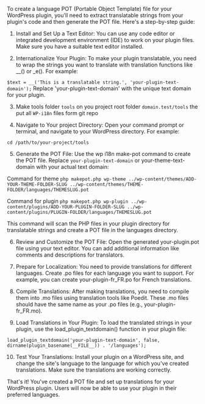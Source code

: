
To create a language POT (Portable Object Template) file for your WordPress plugin, you'll need to extract translatable strings from your plugin's code and then generate the POT file. Here's a step-by-step guide:

1. Install and Set Up a Text Editor: You can use any code editor or integrated development environment (IDE) to work on your plugin files. Make sure you have a suitable text editor installed.

2. Internationalize Your Plugin: To make your plugin translatable, you need to wrap the strings you want to translate with translation functions like __() or _e(). For example:

`$text = __('This is a translatable string.', 'your-plugin-text-domain');`
Replace 'your-plugin-text-domain' with the unique text domain for your plugin.

3. Make tools folder `tools` on you project root folder `domain.test/tools` the put all `WP-i18n` files form git repo


4. Navigate to Your project Directory: Open your command prompt or terminal, and navigate to your WordPress directory. For example:

`cd /path/to/your-project/tools`

5. Generate the POT File: Use the wp i18n make-pot command to create the POT file. Replace `your-plugin-text-domain` or your-theme-text-domain with your actual text domain:

Command for theme
```php makepot.php wp-theme ../wp-content/themes/ADD-YOUR-THEME-FOLDER-SLUG ../wp-content/themes/THEME-FOLDER/languages/THEMESLUG.pot```


Command for plugin
```php makepot.php wp-plugin ../wp-content/plugins/ADD-YOUR-PLUGIN-FOLDER-SLUG ../wp-content/plugins/PLUGIN-FOLDER/languages/THEMESLUG.pot```

This command will scan the PHP files in your plugin directory for translatable strings and create a POT file in the languages directory.

6. Review and Customize the POT File: Open the generated your-plugin.pot file using your text editor. You can add additional information like comments and descriptions for translators.

7. Prepare for Localization: You need to provide translations for different languages. Create .po files for each language you want to support. For example, you can create your-plugin-fr_FR.po for French translations.

8. Compile Translations: After making translations, you need to compile them into .mo files using translation tools like Poedit. These .mo files should have the same name as your .po files (e.g., your-plugin-fr_FR.mo).

9. Load Translations in Your Plugin: To load the translated strings in your plugin, use the load_plugin_textdomain() function in your plugin file:

```
load_plugin_textdomain('your-plugin-text-domain', false, dirname(plugin_basename(__FILE__)) . '/languages');
```
10. Test Your Translations: Install your plugin on a WordPress site, and change the site's language to the language for which you've created translations. Make sure the translations are working correctly.

That's it! You've created a POT file and set up translations for your WordPress plugin. Users will now be able to use your plugin in their preferred languages.


